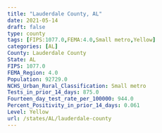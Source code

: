 ```yaml
---
title: "Lauderdale County, AL"
date: 2021-05-14
draft: false
type: county
tags: [FIPS:1077.0,FEMA:4.0,Small metro,Yellow]
categories: [AL]
County: Lauderdale County
State: AL
FIPS: 1077.0
FEMA_Region: 4.0
Population: 92729.0
NCHS_Urban_Rural_Classification: Small metro
Tests_in_prior_14_days: 875.0
Fourteen_day_test_rate_per_100000: 944.0
Percent_Positivity_in_prior_14_days: 0.061
Level: Yellow
url: /states/AL/lauderdale-county
---
```




